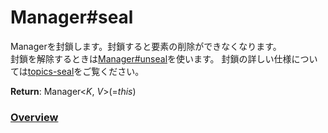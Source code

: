 # Manager#seal
Managerを封鎖します。封鎖すると要素の削除ができなくなります。  
封鎖を解除するときは[Manager#unseal](https://github.com/Mametaro-discord/DataManager/blob/docs/Manager/methods/unseal.md)を使います。
封鎖の詳しい仕様については[topics-seal](https://github.com/Mametaro-discord/DataManager/blob/docs/Manager/topics/seal.md)をご覧ください。  
  
**Return**: Manager\<*K*, *V*\>(=*this*)  
  
### [Overview](https://github.com/Mametaro-discord/DataManager/blob/docs/Manager/overview.md)